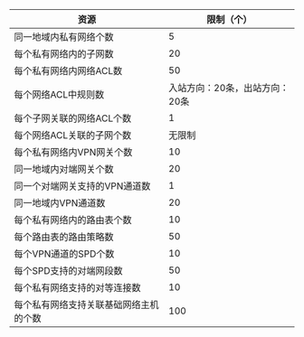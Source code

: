 
| 资源| 限制（个） | 
|---------|---------|
| 同一地域内私有网络个数 | 5	 | 
| 每个私有网络内的子网数 | 20 | 
| 每个私有网络内网络ACL数 | 50|
| 每个网络ACL中规则数 | 入站方向：20条，出站方向：20条|
| 每个子网关联的网络ACL个数 | 1 |
|每个网络ACL关联的子网个数|无限制|
| 每个私有网络内VPN网关个数 | 10	 | 
| 同一地域内对端网关个数 | 20 | 
| 同一个对端网关支持的VPN通道数 | 1	 | 
| 同一地域内VPN通道数 | 20	 | 
| 每个私有网络内的路由表个数 | 10	 | 
| 每个路由表的路由策略数 | 50	 | 
| 每个VPN通道的SPD个数 | 10 | 
| 每个SPD支持的对端网段数 | 50 | 
| 每个私有网络支持的对等连接数 | 10 | 
| 每个私有网络支持关联基础网络主机的个数| 100 |